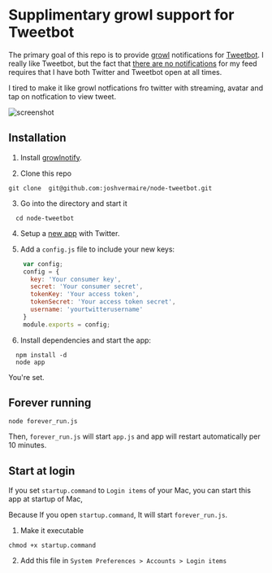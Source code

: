 Supplimentary growl support for Tweetbot
=========================================

The primary goal of this repo is to provide [growl](http://growl.info/) notifications for [Tweetbot](http://tapbots.com/tweetbot_mac/).
I really like Tweetbot, but the fact that [there are no notifications](https://twitter.com/tweetbot/status/329810890918600705) for my feed requires that I have both Twitter and Tweetbot open at all times.

I tired to make it like growl notfications fro twitter with streaming, avatar and tap on notfication to view tweet.

![screenshot](http://i46.tinypic.com/14vu5x0.png)

## Installation

1. Install [growlnotify](http://growl.info/extras.php#growlnotify).

2. Clone this repo
```
git clone  git@github.com:joshvermaire/node-tweetbot.git
```

3. Go into the directory and start it
```
  cd node-tweetbot
```

4. Setup a [new app](https://dev.twitter.com/apps/new) with Twitter.

5. Add a `config.js` file to include your new keys:
``` javascript
    var config;
    config = {
      key: 'Your consumer key',
      secret: 'Your consumer secret',
      tokenKey: 'Your access token',
      tokenSecret: 'Your access token secret',
      username: 'yourtwitterusername'
    }
    module.exports = config;
```

6. Install dependencies and start the app:
```
  npm install -d
  node app
```
  You're set.

## Forever running
```
node forever_run.js
```
Then, `forever_run.js` will start `app.js` and app will restart automatically per 10 minutes.

## Start at login
If you set `startup.command` to `Login items` of your Mac, you can start this app at startup of Mac,

Because If you open `startup.command`, It will start `forever_run.js`.

1. Make it executable
```
chmod +x startup.command
```

2. Add this file in `System Preferences > Accounts > Login items`
